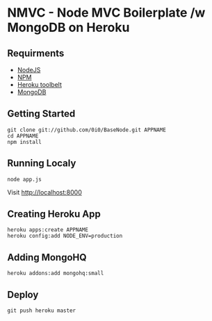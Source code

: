 NMVC - Node MVC Boilerplate /w MongoDB on Heroku
========

## Requirments
* [NodeJS](http://github.com/ry/node)
* [NPM](http://github.com/isaacs/npm)
* [Heroku toolbelt](https://toolbelt.heroku.com/)
* [MongoDB](http://www.mongodb.org/)

## Getting Started
    git clone git://github.com/0i0/BaseNode.git APPNAME
    cd APPNAME
    npm install
    
## Running Localy
    node app.js
Visit [http://localhost:8000](http://localhost:8000)

## Creating Heroku App

    heroku apps:create APPNAME
    heroku config:add NODE_ENV=production

## Adding MongoHQ
    heroku addons:add mongohq:small

## Deploy
    git push heroku master